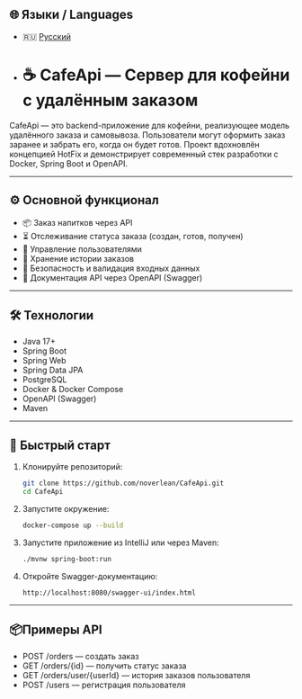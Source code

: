 ## 🌐 Языки / Languages

- 🇷🇺 [Русский](README.ru.md)

- # ☕ CafeApi — Сервер для кофейни с удалённым заказом

CafeApi — это backend-приложение для кофейни, реализующее модель удалённого заказа и самовывоза. Пользователи могут оформить заказ заранее и забрать его, когда он будет готов. Проект вдохновлён концепцией HotFix и демонстрирует современный стек разработки с Docker, Spring Boot и OpenAPI.

---

## ⚙️ Основной функционал

- 📦 Заказ напитков через API
- ⏳ Отслеживание статуса заказа (создан, готов, получен)
- 👤 Управление пользователями
- 🧾 Хранение истории заказов
- 🔐 Безопасность и валидация входных данных
- 📄 Документация API через OpenAPI (Swagger)

---

## 🛠️ Технологии

- Java 17+
- Spring Boot
- Spring Web
- Spring Data JPA
- PostgreSQL
- Docker & Docker Compose
- OpenAPI (Swagger)
- Maven


---

## 🚀 Быстрый старт

1. Клонируйте репозиторий:
   ```bash
   git clone https://github.com/noverlean/CafeApi.git
   cd CafeApi
   ```
2. Запустите окружение:
   ```bash
   docker-compose up --build
   ```
3. Запустите приложение из IntelliJ или через Maven:
   ```bash
   ./mvnw spring-boot:run
   ```
4. Откройте Swagger-документацию:
   ```код
   http://localhost:8080/swagger-ui/index.html
   ```

---

## 📦Примеры API
- POST /orders — создать заказ
- GET /orders/{id} — получить статус заказа
- GET /orders/user/{userId} — история заказов пользователя
- POST /users — регистрация пользователя
